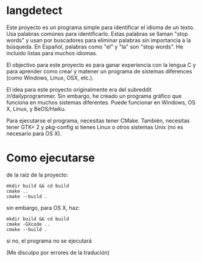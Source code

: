langdetect
================================================================

Este proyecto es un programa simple para identificar el idioma de un texto. Usa palabras comúnes para identificarlo. Estas palabras se llaman "stop words" y usan por buscadores para eliminar palabras sin importancia a la búsqueda. En Español, palabras como "el" y "la" son "stop words". He incluido listas para muchos idiomas. 

El objectivo para este proyecto es para ganar experiencia con la lengua C y para aprender como crear y matener un programa de sistemas diferences (como Windows, Linux, OSX, etc.). 

El idea para este proyecto originalmente era del subreddit /r/dailyprogrammer. Sin embargo, he creado un programa gráfico que funciona en muchos sistemas diferentes. Puede funcionar en Windows, OS X, Linux, y BeOS/Haiku. 

Para ejecutarse el programa, necesitas tener CMake. También, necesitas tener GTK+ 2 y pkg-config si tienes Linux o otros sistemas Unix (no es necesario para OS X). 

Como ejecutarse
==================================================================

de la raíz de la proyecto:

	mkdir build && cd build
	cmake ..
	cmake --build .

sin embargo, para OS X, haz:

	mkdir build && cd build
	cmake -GXcode ..
	cmake --build .

si no, el programa no se ejecutará


(Me disculpo por errores de la tradución) 
